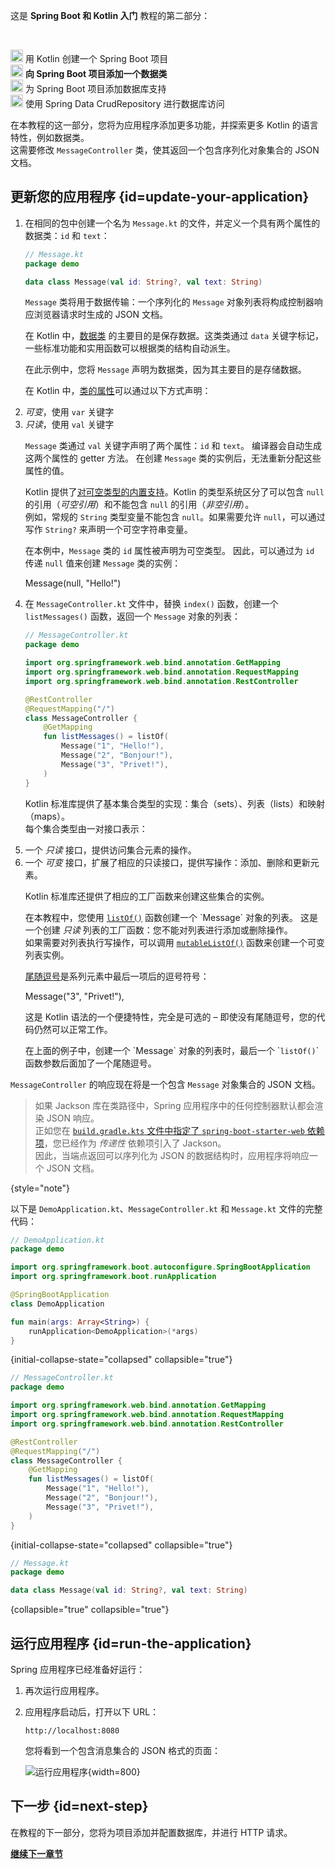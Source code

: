 [//]: # (title: 向 Spring Boot 项目添加数据类)
[//]: # (description: 向 Spring Boot 项目添加一个 Kotlin 数据类。)

<tldr>
    <p>这是 <strong>Spring Boot 和 Kotlin 入门</strong> 教程的第二部分：</p><br/>  
    <p><img src="icon-1-done.svg" width="20" alt="第一步"/> 用 Kotlin 创建一个 Spring Boot 项目 <br/>
      <img src="icon-2.svg" width="20" alt="第二步"/> <strong> 向 Spring Boot 项目添加一个数据类</strong><br/>
      <img src="icon-3-todo.svg" width="20" alt="第三步"/> 为 Spring Boot 项目添加数据库支持<br/>
      <img src="icon-4-todo.svg" width="20" alt="第四步"/> 使用 Spring Data CrudRepository 进行数据库访问<br/></p>  
</tldr>

在本教程的这一部分，您将为应用程序添加更多功能，并探索更多 Kotlin 的语言特性，例如数据类。  
这需要修改 `MessageController` 类，使其返回一个包含序列化对象集合的 JSON 文档。

## 更新您的应用程序 {id=update-your-application}

1. 在相同的包中创建一个名为 `Message.kt` 的文件，并定义一个具有两个属性的数据类：`id` 和 `text`：

    ```kotlin
    // Message.kt
    package demo
   
    data class Message(val id: String?, val text: String)
    ```  

   `Message` 类将用于数据传输：一个序列化的 `Message` 对象列表将构成控制器响应浏览器请求时生成的 JSON 文档。

   <deflist collapsible="true">  
       <def title="数据类 – data class Message">  
          <p>在 Kotlin 中，<a href="data-classes.md">数据类</a> 的主要目的是保存数据。这类类通过 <code>data</code> 关键字标记，一些标准功能和实用函数可以根据类的结构自动派生。</p>  
          <p>在此示例中，您将 <code>Message</code> 声明为数据类，因为其主要目的是存储数据。</p>  
       </def>  
       <def title="val 和 var 属性">  
          <p>在 Kotlin 中，<a href="properties.md">类的属性</a>可以通过以下方式声明：</p>  
          <list>  
             <li><i>可变</i>，使用 <code>var</code> 关键字</li>  
             <li><i>只读</i>，使用 <code>val</code> 关键字</li>  
          </list>  
          <p><code>Message</code> 类通过 <code>val</code> 关键字声明了两个属性：<code>id</code> 和 <code>text</code>。  
          编译器会自动生成这两个属性的 getter 方法。  
          在创建 <code>Message</code> 类的实例后，无法重新分配这些属性的值。</p>  
       </def>  
       <def title="可空类型 – String?">  
          <p>Kotlin 提供了<a href="null-safety.md#nullable-types-and-non-nullable-types">对可空类型的内置支持</a>。Kotlin 的类型系统区分了可以包含 <code>null</code> 的引用（<i>可空引用</i>）和不能包含 <code>null</code> 的引用（<i>非空引用</i>）。<br/>  
          例如，常规的 <code>String</code> 类型变量不能包含 <code>null</code>。如果需要允许 <code>null</code>，可以通过写作 <code>String?</code> 来声明一个可空字符串变量。</p>  
          <p>在本例中，<code>Message</code> 类的 <code>id</code> 属性被声明为可空类型。  
          因此，可以通过为 <code>id</code> 传递 <code>null</code> 值来创建 <code>Message</code> 类的实例：</p>  
          <code-block lang="kotlin">  
          Message(null, "Hello!")  
          </code-block>  
       </def>  
   </deflist>  
2. 在 `MessageController.kt` 文件中，替换 `index()` 函数，创建一个 `listMessages()` 函数，返回一个 `Message` 对象的列表：

    ```kotlin
    // MessageController.kt
    package demo
   
    import org.springframework.web.bind.annotation.GetMapping
    import org.springframework.web.bind.annotation.RequestMapping
    import org.springframework.web.bind.annotation.RestController

    @RestController
    @RequestMapping("/")
    class MessageController {
        @GetMapping
        fun listMessages() = listOf(
            Message("1", "Hello!"),
            Message("2", "Bonjour!"),
            Message("3", "Privet!"),
        )
    }
    ```

    <deflist collapsible="true">
       <def title="集合 – listOf()">
          <p>Kotlin 标准库提供了基本集合类型的实现：集合（sets）、列表（lists）和映射（maps）。<br/>
          每个集合类型由一对接口表示：</p>
          <list>
              <li>一个 <i>只读</i> 接口，提供访问集合元素的操作。</li>
              <li>一个 <i>可变</i> 接口，扩展了相应的只读接口，提供写操作：添加、删除和更新元素。</li>
          </list>
          <p>Kotlin 标准库还提供了相应的工厂函数来创建这些集合的实例。</p>
          <p>在本教程中，您使用 <a href="https://kotlinlang.org/api/latest/jvm/stdlib/kotlin.collections/list-of.html"><code>listOf()</code></a> 函数创建一个 `Message` 对象的列表。  
          这是一个创建 <i>只读</i> 列表的工厂函数：您不能对列表进行添加或删除操作。<br/>
          如果需要对列表执行写操作，可以调用 <a href="https://kotlinlang.org/api/latest/jvm/stdlib/kotlin.collections/mutable-list-of.html"><code>mutableListOf()</code></a> 函数来创建一个可变列表实例。</p>
       </def>
       <def title="尾随逗号">
          <p><a href="coding-conventions.md#trailing-commas">尾随逗号</a>是系列元素中最后一项后的逗号符号：</p>
            <code-block lang="kotlin">
            Message("3", "Privet!"),
            </code-block>
          <p>这是 Kotlin 语法的一个便捷特性，完全是可选的 – 即使没有尾随逗号，您的代码仍然可以正常工作。</p>
          <p>在上面的例子中，创建一个 `Message` 对象的列表时，最后一个 `<code>listOf()</code>` 函数参数后面加了一个尾随逗号。</p>
       </def>
    </deflist>

`MessageController` 的响应现在将是一个包含 `Message` 对象集合的 JSON 文档。

> 如果 Jackson 库在类路径中，Spring 应用程序中的任何控制器默认都会渲染 JSON 响应。  
> 正如您在 [`build.gradle.kts` 文件中指定了 `spring-boot-starter-web` 依赖项](jvm-create-project-with-spring-boot.md#explore-the-project-gradle-build-file)，您已经作为 _传递性_ 依赖项引入了 Jackson。  
> 因此，当端点返回可以序列化为 JSON 的数据结构时，应用程序将响应一个 JSON 文档。
>
{style="note"}

以下是 `DemoApplication.kt`、`MessageController.kt` 和 `Message.kt` 文件的完整代码：

```kotlin
// DemoApplication.kt
package demo

import org.springframework.boot.autoconfigure.SpringBootApplication
import org.springframework.boot.runApplication

@SpringBootApplication
class DemoApplication

fun main(args: Array<String>) {
    runApplication<DemoApplication>(*args)
}
```
{initial-collapse-state="collapsed" collapsible="true"}

```kotlin
// MessageController.kt
package demo

import org.springframework.web.bind.annotation.GetMapping
import org.springframework.web.bind.annotation.RequestMapping
import org.springframework.web.bind.annotation.RestController

@RestController
@RequestMapping("/")
class MessageController {
    @GetMapping
    fun listMessages() = listOf(
        Message("1", "Hello!"),
        Message("2", "Bonjour!"),
        Message("3", "Privet!"),
    )
}
```
{initial-collapse-state="collapsed" collapsible="true"}

```kotlin
// Message.kt
package demo

data class Message(val id: String?, val text: String)
```
{collapsible="true" collapsible="true"}

## 运行应用程序 {id=run-the-application}

Spring 应用程序已经准备好运行：

1. 再次运行应用程序。

2. 应用程序启动后，打开以下 URL：

    ```text
    http://localhost:8080
    ```

   您将看到一个包含消息集合的 JSON 格式的页面：

   ![运行应用程序](messages-in-json-format.png){width=800}

## 下一步 {id=next-step}

在教程的下一部分，您将为项目添加并配置数据库，并进行 HTTP 请求。

**[继续下一章节](jvm-spring-boot-add-db-support.md)**